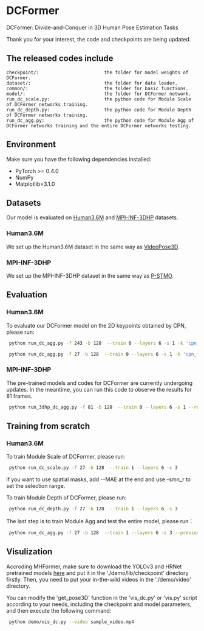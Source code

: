 # DCFormer
DCFormer: Divide-and-Conquer in 3D Human Pose Estimation Tasks

Thank you for your interest, the code and checkpoints are being updated.

## The released codes include
    checkpoint/:                        the folder for model weights of DCFormer.
    dataset/:                           the folder for data loader.
    common/:                            the folder for basic functions.
    model/:                             the folder for DCFormer network.
    run_dc_scale.py:                    the python code for Module Scale of DCFormer networks training.
    run_dc_depth.py:                    the python code for Module Depth of DCFormer networks training.
    run_dc_agg.py:                      the python code for Module Agg of DCFormer networks training and the entire DCFormer networks testing.

## Environment
Make sure you have the following dependencies installed:
* PyTorch >= 0.4.0
* NumPy
* Matplotlib=3.1.0

## Datasets
Our model is evaluated on [Human3.6M](http://vision.imar.ro/human3.6m) and [MPI-INF-3DHP](https://vcai.mpi-inf.mpg.de/3dhp-dataset/) datasets.
### Human3.6M
We set up the Human3.6M dataset in the same way as [VideoPose3D](https://github.com/facebookresearch/VideoPose3D/blob/master/DATASETS.md). 
### MPI-INF-3DHP
We set up the MPI-INF-3DHP dataset in the same way as [P-STMO](https://github.com/paTRICK-swk/P-STMO). 

## Evaluation
### Human3.6M
To evaluate our DCFormer model on the 2D keypoints obtained by CPN, please run:
```bash
 python run_dc_agg.py -f 243 -b 128  --train 0 --layers 6 -s 1 -k 'cpn_ft_h36m_dbb' --reload 1 --previous_dir_scale ./checkpoint/Human36M/agg_scale_5_4033.pth --previous_dir_depth ./checkpoint/Human36M/agg_depth_5_4033.pth --previous_dir_agg ./checkpoint/Human36M/agg_5_4033.pth
```
```bash
 python run_dc_agg.py -f 27 -b 128  --train 0 --layers 6 -s 1 -k 'cpn_ft_h36m_dbb' --reload 1 --previous_dir_scale ./checkpoint/Human36M/agg_scale_1_4233.pth --previous_dir_depth ./checkpoint/Human36M/agg_depth_1_4233.pth --previous_dir_agg ./checkpoint/Human36M/agg_1_4233.pth
```
### MPI-INF-3DHP
The pre-trained models and codes for DCFormer are currently undergoing updates. In the meantime, you can run this code to observe the results for 81 frames.
```bash
 python run_3dhp_dc_agg.py -f 81 -b 128  --train 0 --layers 6 -s 1 --reload 1 --previous_dir_scale ./checkpoint/3DHP/3dhp_agg_scale_4_2282.pth --previous_dir_depth ./checkpoint/3DHP/3dhp_agg_depth_4_2282.pth --previous_dir_agg ./checkpoint/3DHP/3dhp_agg_4_2282.pth
```
## Training from scratch
### Human3.6M
To train Module Scale of DCFormer, please run:
```bash
 python run_dc_scale.py -f 27 -b 128  --train 1 --layers 6 -s 3 
```
if you want to use spatial masks, add --MAE at the end and use -smn_r to set the selection range.

To train Module Depth of DCFormer, please run:
```bash
 python run_dc_depth.py -f 27 -b 128  --train 1 --layers 6 -s 3 
```
The last step is to train Module Agg and test the entire model, please run：
```bash
 python run_dc_agg.py -f 27 -b 128  --train 1 --layers 6 -s 3 --previous_dir_scale ./checkpoint/your_best_scale_module.pth --previous_dir_depth ./checkpoint/your_best_depth_module.pth
```

## Visulization
Accroding MHFormer, make sure to download the YOLOv3 and HRNet pretrained models [here](https://drive.google.com/drive/folders/1_ENAMOsPM7FXmdYRbkwbFHgzQq_B_NQA) and put it in the './demo/lib/checkpoint' directory firstly. Then, you need to put your in-the-wild videos in the './demo/video' directory.

You can modify the 'get_pose3D' function in the 'vis_dc.py' or 'vis.py' script according to your needs, including the checkpoint and model parameters, and then execute the following command:

```bash
 python demo/vis_dc.py --video sample_video.mp4
```
